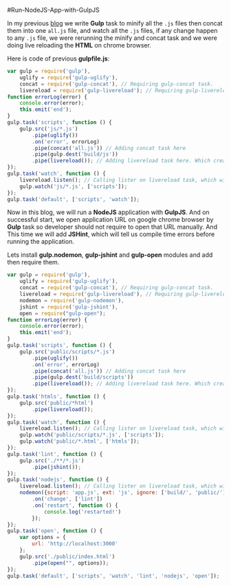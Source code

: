 #Run-NodeJS-App-with-GulpJS

In my previous [blog]() we write **Gulp** task to minify all the ```.js``` files then concat them into one ```all.js``` file, and watch all the ```.js``` files, if any change happen to any ```.js``` file, we were rerunning the minify and concat task and we were doing live reloading the **HTML** on chrome browser.

Here is code of previous **gulpfile.js**:
```JavaScript
var gulp = require('gulp'),
    uglify = require('gulp-uglify'),
    concat = require('gulp-concat'), // Requiring gulp-concat task.
    livereload = require('gulp-livereload'); // Requiring gulp-livereload task.
function errorLog(error) {
    console.error(error);
    this.emit('end');
}
gulp.task('scripts', function () {
    gulp.src('js/*.js')
        .pipe(uglify())
        .on('error', errorLog)
        .pipe(concat('all.js')) // Adding concat task here
        .pipe(gulp.dest('build/js'))
        .pipe(livereload()); // Adding livereload task here. Which creates a livereload server.
});
gulp.task('watch', function () {
    livereload.listen(); // Calling lister on livereload task, which will start listening for livereload client.
    gulp.watch('js/*.js', ['scripts']);
});
gulp.task('default', ['scripts', 'watch']);
```

Now in this blog, we will run a **NodeJS** application with **GulpJS**. And on successful start, we open application URL on google chrome browser by **Gulp** task so developer should not require to open that URL manually. And This time we will add **JSHint**, which will tell us compile time errors before running the application.

Lets install **gulp.nodemon**, **gulp-jshint** and **gulp-open** modules and add then require them.

```JavaScript
var gulp = require('gulp'),
    uglify = require('gulp-uglify'),
    concat = require('gulp-concat'), // Requiring gulp-concat task.
    livereload = require('gulp-livereload'), // Requiring gulp-livereload task.
    nodemon = require('gulp-nodemon'),
    jshint = require('gulp-jshint'),
    open = require("gulp-open");
function errorLog(error) {
    console.error(error);
    this.emit('end');
}
gulp.task('scripts', function () {
    gulp.src('public/scripts/*.js')
        .pipe(uglify())
        .on('error', errorLog)
        .pipe(concat('all.js')) // Adding concat task here
        .pipe(gulp.dest('build/scripts'))
        .pipe(livereload()); // Adding livereload task here. Which creates a livereload server.
});
gulp.task('htmls', function () {
    gulp.src('public/*html')
        .pipe(livereload());
});
gulp.task('watch', function () {
    livereload.listen(); // Calling lister on livereload task, which will start listening for livereload client.
    gulp.watch('public/scripts/*.js', ['scripts']);
    gulp.watch('public/*.html', ['htmls']);
});
gulp.task('lint', function () {
    gulp.src('./**/*.js')
        .pipe(jshint());
});
gulp.task('nodejs', function () {
    livereload.listen(); // Calling lister on livereload task, which will start listening for livereload client.
    nodemon({script: 'app.js', ext: 'js', ignore: ['build/', 'public/']})
        .on('change', ['lint'])
        .on('restart', function () {
            console.log('restarted!')
        });
});
gulp.task('open', function () {
    var options = {
        url: 'http://localhost:3000'
    };
    gulp.src('./public/index.html')
        .pipe(open("", options));
});
gulp.task('default', ['scripts', 'watch', 'lint', 'nodejs', 'open']);
```